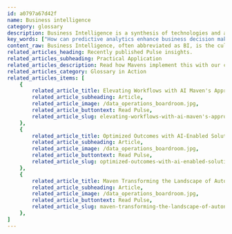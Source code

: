 ```yaml
---
id: a0797a67d42f
name: Business intelligence
category: glossary
description: Business Intelligence is a synthesis of technologies and analytic practices that transform raw data into meaningful insights for strategic decision-making, encompassing data mining, predictive analytics, and thorough performance evaluations to advance informed business directions.
key_words: ["How can predictive analytics enhance business decision making?", "What role does data mining play in business intelligence?", "How does business performance assessment impact strategic planning?", "What are the best business intelligence tools for data analysis?", "What is the importance of text mining in BI?", "How do Key Performance Indicators (KPIs) influence business strategies?", "How can companies use BI dashboards for data visualization?", "What are the benefits of using drill-down cubes in business analytics?", "How does business intelligence improve operational efficiency?", "How can Maven Technologies assist with BI strategy implementation?"]
content_raw: Business Intelligence, often abbreviated as BI, is the culmination of technologies, strategies, and analytical methods that transform raw data into reliable, actionable insights. These essential insights are then leveraged by companies to facilitate informed, strategic, and operationally advantageous decision-making processes. BI encompasses a wide range of processes such as data mining, predictive analytics, business performance assessment, and text mining. Through these rigorous analytical endeavors, business leaders can unpack complex data. This not only allows for more efficient interpretation, but it also presents an opportunity to extract key actionable information. Subsequently, this valuable knowledge empowers businesses to make decisions guided by concrete data, rather than relying on intuition or estimation. Moreover, Business Intelligence actively facilitates the defining of business goals, priorities, and directional strategies. This is achieved by tracking and presenting Key Performance Indicators (KPIs) through multi-faceted dashboards, drill-up/drill-down cubes, and extensive reports. This representation of every aspect of business operations allows companies to gain a comprehensive overview of their current standing and potential future trajectories. By bringing data to the forefront, Business Intelligence essentially unlocks productivity, helping businesses see the inherent benefits of advanced technologies operated by experienced professionals. This further aids businesses to monitor, evaluate, and optimise their overall performance effectively. With Business Intelligence, companies can create a roadmap that is not only informed but also invaluable for a consistent upward trajectory in the dynamic domain of modern business. Understand, anticipate, and respond to the ever-evolving business landscape with comprehensive Business Intelligence – Maven Technologies is here to guide you through this transformative journey.
related_articles_heading: Recently published Pulse insights.
related_articles_subheading: Practical Application
related_articles_description: Read how Mavens implement this with our clients.
related_articles_category: Glossary in Action
related_articles_items: [
	{
		related_article_title: Elevating Workflows with AI Maven's Approach,
		related_article_subheading: Article,
		related_article_image: /data_operations_boardroom.jpg,
		related_article_buttontext: Read Pulse,
		related_article_slug: elevating-workflows-with-ai-maven's-approach
	},
	{
		related_article_title: Optimized Outcomes with AI-Enabled Solutions,
		related_article_subheading: Article,
		related_article_image: /data_operations_boardroom.jpg,
		related_article_buttontext: Read Pulse,
		related_article_slug: optimized-outcomes-with-ai-enabled-solutions
	},
	{
		related_article_title: Maven Transforming the Landscape of Autonomous Vehicles,
		related_article_subheading: Article,
		related_article_image: /data_operations_boardroom.jpg,
		related_article_buttontext: Read Pulse,
		related_article_slug: maven-transforming-the-landscape-of-autonomous-vehicles
	},
]
---
```

